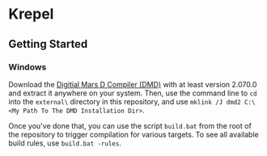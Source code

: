 Krepel
======

Getting Started
---------------

### Windows

Download the [Digitial Mars D Compiler (DMD)](https://dlang.org/) with at least version 2.070.0 and extract it anywhere on your system. Then, use the command line to `cd` into the `external\` directory in this repository, and use `mklink /J dmd2 C:\<My Path To The DMD Installation Dir>`.

Once you've done that, you can use the script `build.bat` from the root of the repository to trigger compilation for various targets. To see all available build rules, use `build.bat -rules`.
